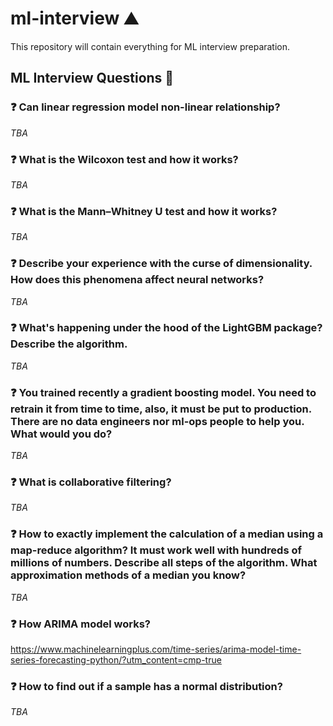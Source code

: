 # ml-interview :mountain:
This repository will contain everything for ML interview preparation.

## ML Interview Questions :turtle:

### :question: Can linear regression model non-linear relationship?

*TBA*

### :question: What is the Wilcoxon test and how it works?

*TBA*

### :question: What is the Mann–Whitney U test and how it works?

*TBA*

### :question: Describe your experience with the curse of dimensionality. How does this phenomena affect neural networks?

*TBA*

### :question: What's happening under the hood of the LightGBM package? Describe the algorithm.

*TBA*

### :question: You trained recently a gradient boosting model. You need to retrain it from time to time, also, it must be put to production. There are no data engineers nor ml-ops people to help you. What would you do?

*TBA*

### :question: What is collaborative filtering?

*TBA*

### :question: How to exactly implement the calculation of a median using a map-reduce algorithm? It must work well with hundreds of millions of numbers. Describe all steps of the algorithm. What approximation methods of a median you know?

*TBA*

### :question: How ARIMA model works?

https://www.machinelearningplus.com/time-series/arima-model-time-series-forecasting-python/?utm_content=cmp-true

### :question: How to find out if a sample has a normal distribution?

*TBA*
